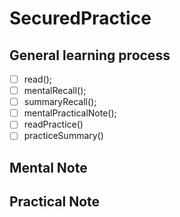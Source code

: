 # SecuredPractice 
 ## General learning process 
 - [ ] read();
 - [ ] mentalRecall();
 - [ ] summaryRecall();
 - [ ] mentalPracticalNote();
 - [ ] readPractice() 
 - [ ] practiceSummary() 
 ## Mental Note 
 ## Practical Note
